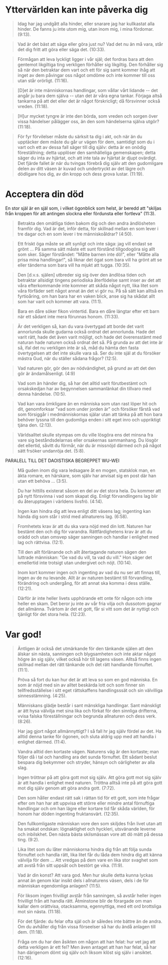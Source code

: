 # Yttervärlden kan inte påverka dig

> Idag har jag undgått alla hinder, eller snarare jag har
> kullkastat alla hinder. De fanns ju inte utom mig, utan inom
> mig, i mina fördomar. (9:13).

> Vad är det bäst att säga eller göra just nu? Vad det nu än må
> vara, står det dig fritt att göra eller säga det. (10:33).

> Förmågan att leva lyckligt ligger i vår själ; det fordras bara
> att den gentemot likgiltiga ting verkligen förhåller sig
> likgiltig. Den förhåller sig så när den betraktar dem vart och
> ett för sig samt kommer ihåg att inget av dem påvingar oss
> något omdöme och inte kommer till oss utan står orörligt.
> (11:16).

> [D]et är inte människornas handlingar, som vållar vårt lidande
> -- det angår ju bara dem själva -- utan det är våra egna
> tankar. Förjaga altså tankarna på att det eller det är något
> förskricligt; då försvinner också vreden. (11:18).

> [H]ur mycket tyngre är inte den börda, som vreden och sorgen
> över vissa händelser pålägger oss, än den som händelserna
> själva utgör? (11:18).

> För fyr förvilelser måste du särksit ta dig i akt, och när än
> du upptäcker dem måste du går ur vägen för dem, samtidigt som
> du i vart och ett av dessa fall säger till dig själv: detta är
> en onödig föreställning; detta upplöser den samhälleliga
> gemenskapen; detta säger du inta av hjärtat, och att inte tala
> av hjärtat är djupt ovärdigt. Det fjärde fallet är när du
> tvingas förebrå dig själv att den gudomligare delen av ditt
> väsen är kuvad och undertryckt av det lägre och dödligare hos
> dig, av din kropp och dess grova lustar. (11:19).


# Acceptera din död

En stor själ är en själ som, i vilket ögonblick som helst, är
beredd att "skiljas från kroppen för att antingen slockna eller
fördunsta eller fortleva" (11:3).

> Betrakta den omätliga tiden bakom dig och den andra ändlösheten
> framför dig. Vad är det, inför detta, för skillnad mellan en
> som lever i tre dagar och en som lever i tre människoåldrar?
> (4:50).

> Ett friskt öga måste se allt synligt och inte säga: jag vill
> endast se grönt ... På samma sätt måste ett sunt förstånd
> tillgodogöra sig allt som sker. Säger förståndet: "Måtte barnen
> inte dö!", eller "Måtte alla prisa mina handlingar!", så liknar
> det ögat som bara vill ha grönt att se eller tänderna som bara
> vill ha mjukt att tugga. (10:35).

> Den [d.v.s. själen] utbreder sig sig över den ändlösa tiden och
> betraktar allsidigt tingens periodiska återfödelse samt inser
> av det att våra efterkommande inte kommer att skåda något nytt,
> lika litet som våra förfäder sett något annat än det vi gör nu.
> På så sätt kan alltså en fyrtioåring, om han bara har en vaken
> blick, anse sig ha skådat allt som har varit och kommer att
> vara. (11:1).

> Bara en dåre söker fikon vintertid. Bara en dåre längtar efter
> ett barn när ett sådant inte mera förunnas honom. (11:33).

> Är det verkligen så, kan du vara övertygad att borde det varit
> annorlunda skulle gudarna också ordnat det annorlunda. Hade det
> varit rätt, hade det även varit möjligt, och hade det
> överensstämt med naturan hade naturen också ordnat det så. På
> grunda av att det inte är så, ifal det nu verkligen inte är så,
> måd du hämta den fasta övertygelsen att det inte skulle vara
> så. Ser du inte själ at du försöker mästra Gud, när du ställer
> sådana frågor? (12:5).

> Vad naturen gör, gör den av nödvändighet, på grund av att det
> den gör är ändamålsenligt. (4:9)

> Vad som än händer dig, så har det alltid varit förutbestämt och
> orsakskedjan har av begynnelsen sammanlänkat din tillvaro med
> denna händelse. (10:5).

> Vad kan vara ömkligare än en människa som utan rast löper hit
> och dit, genomforksar "vad som under jorden är" och försöker
> fårstå vad som försiggår i medmänniskornas själar utan att
> tänka på att hon bara behöver lyssna till den gudomliga enden i
> sitt eget inro och uppriktigt tjäna den. (2:13).

> Världsalltet skulle stympas om du ville lösgöra ens det minsna
> fra vare sig beståndsdelarnas eller orsakernas sammanhang. Du
> lösgör det ellertid, såvitt du förmår, när du är missnöjd
> därmed och på något sätt frsöker undanröja det. (5:8).

PARALELL TILL DET DAOISTISKA BEGREPPET WU-WEI

> Må guden inom dig vara ledsagare åt en mogen, statsklok man, en
> äkta romare, en härskare, som själv har anvisat sig en post där
> han utan ett behöva ... (3:5).

> Du har hittills existerat såsom en del av det stora hela. Du
> kommer att på nytt försvinna i vad som skapat dig. Enligt
> förvandlingens lag blir du återupptagen i världens livsfrö.
> (4:14).

> Ingen kan hindra dig att leva enligt ditt väsens lag; ingenting
> kan hända dig som står i strid med allnaturens lag. (6:58).

> Fromhetets krav är att du ska vara nöjd med din lott. Naturen
> har bestämt den och dig för varandra. Rättfärdighetens krav är
> att du orädd och utan omsvep säger sanningen och handlar i
> enlighet med lag och rättvisa. (12:1).

> Till den allt förlänande och allt återtagande naturen sägen den
> luttrade människan: "Ge vad du vill, ta vad du vill." Hon säger
> det emellertid inte trotsigt utan undergivet och nöjt. (10:14).

> Inom kort kommer ingen och ingenting av vad du nu ser att
> finnas till, ingen av de nu levande. Allt är av naturen bestämt
> till förvandling, förändring och undergång, för att annat ska
> komma i dess ställe. (12:21).

> Därför är inte heller livets upphörande ett onte för någon och
> inte heller en skam. Det beror ju inte av vår fria vilja och
> dussotom gagnar det allmänna. Tvärtom är det et gott, får si
> vitt som det är nyttigt och tjänligt för det stora hela.
> (12:23).


# Var god!

> Äntligen är också det utmärkande för den tänkande själen att
> den älskar sin nästa, sanningen och blygsamheten och inte aktar
> något högre än sig själv, vilket också hör till lagens väsen.
> Alltså finns ingen skillnad mellan det rätt tänkande och det
> rätt handlande förnuftet. (11:1).

> Pröva så fort du kan hur det är att leva so som en god
> människa. En som är nöjd med sin av alltet beskärda lott och
> som finner sin tellfredsställelse i sitt eget rättskaffens
> handlingsssät och sin välvilliga sinnesstämning. (4:25).

> Människans glädje består i sant mänskliga handlingar. Sant
> mänskligt ar ätt hysa välvilja met sina lika och förkat för den
> sinnliga drifterna, vvisa falska föreställningar och begrunda
> allnaturen och dess verk. (8:26).

> Har jag gjort något allmännyttigt? I så fall hr jag själv
> fördel av det. Ha alltid denna tanke för ögonen, och sluta
> aldrig upp med att handla i enlighet därmed. (11:4).

> Vandra alltid den kortaste vägen. Naturens väg är den kortaste;
> man följer då i tal och handling ara det sunda förnuftet. Ett
> sådant beslut bespara dig bekymmer och stryder, hänsyn och
> oärligheter av alla slag.

> Ingen tröttnar på att göra gott mot sig själv. Att göra gott
> mot sig själv är att handla i enlighet med naturen. Tröttna
> alltså inte på att göra gott mot dig själv genom att göra andra
> gott. (7:72).

> Den som håller endast rätt sak i rättan tid för ett gott, som
> inte frågar efter om han har att uppvisa ett större eller
> mindre antal förnuftiga handlingar och om han lägre eller
> kortare tid får skåda världen, för honom har döden ingenting
> fruktansvärt. (12:35).




> Den fullkomligaste människan vore den som skiljdes från livet
> utan att ha smakat ondskan: lögnaktighet och hyckleri,
> utsvänande leverne och inbilskhet. Den nästa bästa skilsmässan
> vore att dö mätt på dessa ting. (9:2).

> Lika litet som du låter människorna hindra dig från att följa
> sunda förnuftet och handla rätt, lika litet får du låda dem
> hindra dig att känna välvilja för dem ... Att vredgas på dem
> vare en lika stor svaghet som att avstå från sitt uppsåt och
> bestört ge vika. (11:9).

> Vad är din konst? Att vara god. Men hur skulle detta kunna
> lyckas annat än genom klar insikt dels i allnaturens väsen,
> dels i de för människan egendomliga anlagen? (11:5).

> För liksom ingen frivilligt avstår från sanningen, så avstår
> heller ingen frivilligt från att handla rätt. Åtminstone blir
> de förargade om man kallar dem orättvisa, otacksamma,
> egennyttiga, med ett ord brottsliga mot sin nästa. (11:18).

> För det fjärde: du felar ofta själ och är således inte bättre
> än de andra. Om du avhåller dig från vissa förseelser så har du
> ändå anlagen till dem. (11:18).

> Fråga om du har den åsikten om någon att han felat: hur vet jag
> att detta verkligen är ett fel? Men även antaget att han har
> felat, så har han därigenom dömt sig själv och liksom klöst sig
> själv i ansiktet. (12:16).

